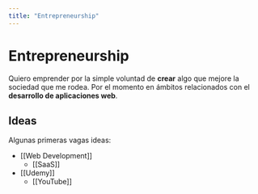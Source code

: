 ```yaml
---
title: "Entrepreneurship"
---
```


# Entrepreneurship

Quiero emprender por la simple voluntad de **crear** algo que mejore la sociedad que me rodea. Por el momento en ámbitos relacionados con el **desarrollo de aplicaciones web**. 

## Ideas

Algunas primeras vagas ideas:

- [[Web Development]]
  - [[SaaS]]
- [[Udemy]]
  - [[YouTube]]
